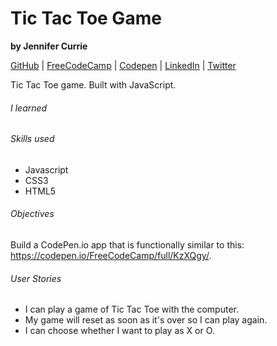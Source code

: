 # Tic Tac Toe Game


**by Jennifer Currie**

[GitHub](https://github.com/Renestl) | [FreeCodeCamp](https://www.freecodecamp.com/renestl) | [Codepen]() | [LinkedIn]() | [Twitter](@robinskrizan)

Tic Tac Toe game. Built with JavaScript.

###### I learned


###### Skills used
* Javascript
* CSS3
* HTML5

###### Objectives
Build a CodePen.io app that is functionally similar to this: https://codepen.io/FreeCodeCamp/full/KzXQgy/.

###### User Stories
* I can play a game of Tic Tac Toe with the computer.
* My game will reset as soon as it's over so I can play again.
* I can choose whether I want to play as X or O.
